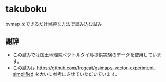 # takuboku
bvmap をできるだけ単純な方法で読み込む試み

## 謝辞
- この試みでは国土地理院ベクトルタイル提供実験のデータを使用しています。
- この試みは https://github.com/frogcat/gsimaps-vector-experiment-simplified を大いに参考にさせていただいています。

